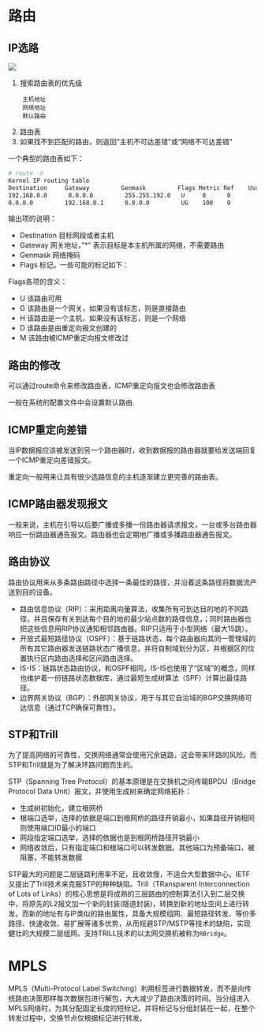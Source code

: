 # 路由

## IP选路

![](images/201210212118595088.jpg)

1. 搜索路由表的优先级
```
    主机地址
    网络地址
    默认路由
```
2. 路由表
3. 如果找不到匹配的路由，则返回“主机不可达差错”或“网络不可达差错”

一个典型的路由表如下：

```sh
# route -n
Kernel IP routing table
Destination     Gateway         Genmask         Flags Metric Ref    Use Iface
192.168.0.0      0.0.0.0         255.255.192.0   U     0      0        0 eth0
0.0.0.0         192.168.0.1      0.0.0.0         UG    100    0        0 eth0
```
输出项的说明：
- Destination  目标网段或者主机
- Gateway      网关地址，”*” 表示目标是本主机所属的网络，不需要路由
- Genmask      网络掩码
- Flags        标记。一些可能的标记如下：

Flags各项的含义：

- U    该路由可用
- G    该路由是一个网关，如果没有该标志，则是直接路由
- H    该路由是一个主机，如果没有该标志，则是一个网络
- D    该路由是由重定向报文创建的
- M    该路由被ICMP重定向报文修改过

## 路由的修改

可以通过route命令来修改路由表，ICMP重定向报文也会修改路由表

一般在系统的配置文件中会设置默认路由.

## ICMP重定向差错

当IP数据报应该被发送到另一个路由器时，收到数据报的路由器就要给发送端回复一个ICMP重定向差错报文。

重定向一般用来让具有很少选路信息的主机逐渐建立更完善的路由表。

## ICMP路由器发现报文

一般来说，主机在引导以后要广播或多播一份路由器请求报文，一台或多台路由器响应一份路由器通告报文。路由器也会定期地广播或多播路由器通告报文。

## 路由协议

路由协议用来从多条路由路径中选择一条最佳的路径，并沿着这条路径将数据流产送到目的设备。

- 路由信息协议（RIP）：采用距离向量算法，收集所有可到达目的地的不同路径，并且保存有关到达每个目的地的最少站点数的路径信息，；同时路由器也把这些信息用RIP协议通知相邻路由器。RIP只适用于小型网络（最大15跳）。
- 开放式最短路径协议（OSPF）：基于链路状态，每个路由器向其同一管理域的所有其它路由器发送链路状态广播信息，并将自制域划分为区，并根据区的位置执行区内路由选择和区间路由选择。
- IS-IS：链路状态路由协议，和OSPF相同，IS-IS也使用了“区域”的概念，同样也维护着一份链路状态数据库，通过最短生成树算法（SPF）计算出最佳路径。
- 边界网关协议（BGP）：外部网关协议，用于与其它自治域的BGP交换网络可达信息（通过TCP确保可靠性）。

## STP和Trill

为了提高网络的可靠性，交换网络通常会使用冗余链路，这会带来环路的风险。而STP和Trill就是为了解决环路问题而生的。

STP（Spanning Tree Protocol）的基本原理是在交换机之间传输BPDU（Bridge Protocol Data Unit）报文，并使用生成树来确定网络拓扑：

- 生成树初始化，建立根网桥
- 根端口选举，选择的依据是端口到根网桥的路径开销最小，如果路径开销相同则使用端口ID最小的端口
- 网段指定端口选举，选择的依据也是到根网桥路径开销最小
- 网络收敛后，只有指定端口和根端口可以转发数据。其他端口为预备端口，被阻塞，不能转发数据

STP最大的问题是二层链路利用率不足，且收敛慢，不适合大型数据中心。IETF又提出了Trill技术来克服STP的种种缺陷。Trill（TRansparent Interconnection of Lots of Links）的核心思想是将成熟的三层路由的控制算法引入到二层交换中，将原先的L2报文加一个新的封装(隧道封装)，转换到新的地址空间上进行转发。而新的地址有与IP类似的路由属性，具备大规模组网、最短路径转发、等价多路径、快速收敛、易扩展等诸多优势，从而规避STP/MSTP等技术的缺陷，实现健壮的大规模二层组网。支持TRILL技术的以太网交换机被称为`RBridge`。

# MPLS

MPLS（Multi-Protocol Label Switching）利用标签进行数据转发，而不是向传统路由决策那样每次数据包进行解包，大大减少了路由决策的时间。当分组进入MPLS网络时，为其分配固定长度的短标记，并将标记与分组封装在一起，在整个转发过程中，交换节点仅根据标记进行转发。
